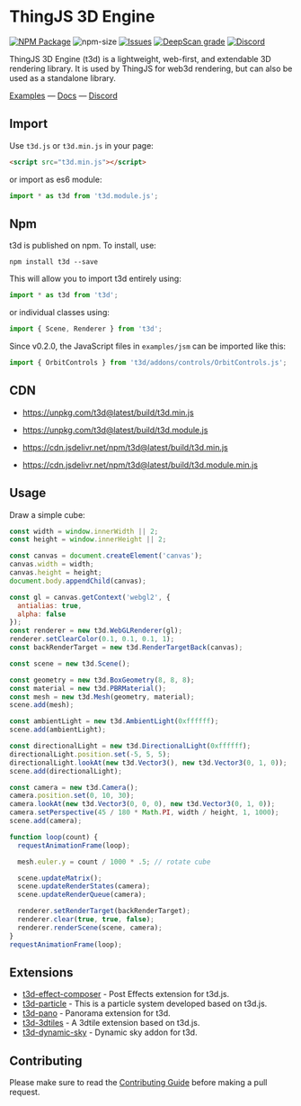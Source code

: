 # ThingJS 3D Engine

[![NPM Package][npm]][npm-url]
![npm-size][npm-size-url]
[![Issues][issues-badge]][issues-badge-url]
[![DeepScan grade][deepscan]][deepscan-url]
[![Discord][discord]][discord-url]

ThingJS 3D Engine (t3d) is a lightweight, web-first, and extendable 3D rendering library. It is used by ThingJS for web3d rendering, but can also be used as a standalone library.

[Examples](https://uinosoft.github.io/t3d.js/examples/) &mdash;
[Docs](https://uinosoft.github.io/t3d.js/docs/) &mdash;
[Discord](https://discord.gg/urB54PPXc4)

## Import

Use `t3d.js` or `t3d.min.js` in your page:

````html
<script src="t3d.min.js"></script>
````

or import as es6 module:

````javascript
import * as t3d from 't3d.module.js';
````

## Npm

t3d is published on npm. To install, use:

````
npm install t3d --save
````

This will allow you to import t3d entirely using:

````javascript
import * as t3d from 't3d';
````

or individual classes using:

````javascript
import { Scene, Renderer } from 't3d';
````

Since v0.2.0, the JavaScript files in `examples/jsm` can be imported like this:

````javascript
import { OrbitControls } from 't3d/addons/controls/OrbitControls.js';
````

## CDN

* https://unpkg.com/t3d@latest/build/t3d.min.js
* https://unpkg.com/t3d@latest/build/t3d.module.js

* https://cdn.jsdelivr.net/npm/t3d@latest/build/t3d.min.js
* https://cdn.jsdelivr.net/npm/t3d@latest/build/t3d.module.min.js

## Usage

Draw a simple cube:

````javascript
const width = window.innerWidth || 2;
const height = window.innerHeight || 2;

const canvas = document.createElement('canvas');
canvas.width = width;
canvas.height = height;
document.body.appendChild(canvas);

const gl = canvas.getContext('webgl2', {
  antialias: true,
  alpha: false
});
const renderer = new t3d.WebGLRenderer(gl);
renderer.setClearColor(0.1, 0.1, 0.1, 1);
const backRenderTarget = new t3d.RenderTargetBack(canvas);

const scene = new t3d.Scene();

const geometry = new t3d.BoxGeometry(8, 8, 8);
const material = new t3d.PBRMaterial();
const mesh = new t3d.Mesh(geometry, material);
scene.add(mesh);

const ambientLight = new t3d.AmbientLight(0xffffff);
scene.add(ambientLight);

const directionalLight = new t3d.DirectionalLight(0xffffff);
directionalLight.position.set(-5, 5, 5);
directionalLight.lookAt(new t3d.Vector3(), new t3d.Vector3(0, 1, 0));
scene.add(directionalLight);

const camera = new t3d.Camera();
camera.position.set(0, 10, 30);
camera.lookAt(new t3d.Vector3(0, 0, 0), new t3d.Vector3(0, 1, 0));
camera.setPerspective(45 / 180 * Math.PI, width / height, 1, 1000);
scene.add(camera);

function loop(count) {
  requestAnimationFrame(loop);

  mesh.euler.y = count / 1000 * .5; // rotate cube

  scene.updateMatrix();
  scene.updateRenderStates(camera);
  scene.updateRenderQueue(camera);

  renderer.setRenderTarget(backRenderTarget);
  renderer.clear(true, true, false);
  renderer.renderScene(scene, camera);
}
requestAnimationFrame(loop);
````

## Extensions

* [t3d-effect-composer](https://github.com/uinosoft/t3d-effect-composer) - Post Effects extension for t3d.js.
* [t3d-particle](https://github.com/uinosoft/t3d-particle) - This is a particle system developed based on t3d.js.
* [t3d-pano](https://github.com/uinosoft/t3d-pano) - Panorama extension for t3d.
* [t3d-3dtiles](https://github.com/uinosoft/t3d-3dtiles) - A 3dtile extension based on t3d.js.
* [t3d-dynamic-sky](https://github.com/uinosoft/t3d-dynamic-sky) - Dynamic sky addon for t3d.

## Contributing

Please make sure to read the [Contributing Guide](./.github/contributing.md) before making a pull request.

[npm]: https://img.shields.io/npm/v/t3d
[npm-url]: https://www.npmjs.com/package/t3d
[npm-size-url]: https://img.shields.io/bundlephobia/minzip/t3d
[issues-badge]: https://img.shields.io/github/issues/uinosoft/t3d.js.svg
[issues-badge-url]: https://github.com/uinosoft/t3d.js/issues
[deepscan]: https://deepscan.io/api/teams/20241/projects/25542/branches/800776/badge/grade.svg
[deepscan-url]: https://deepscan.io/dashboard#view=project&tid=20241&pid=25542&bid=800776
[discord]: https://img.shields.io/discord/1069800954494464043
[discord-url]: https://discord.gg/urB54PPXc4
